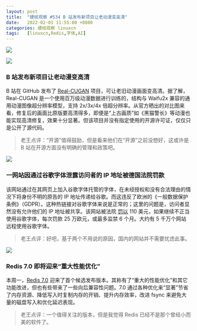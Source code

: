 ```yaml
---
layout: post
title:	"硬核观察 #534 B 站发布新项目让老动漫变高清"
date:	2022-02-01 11:55:00 +0800 
categories:	硬核观察 linuxcn 
tags:	[linuxcn,Redis,字体,AI]
---
```



![](/Asserts/Images//attachment/album/202202/01/115445x2zuw31s1e3afmuk.jpg)


![](/Asserts/Images//attachment/album/202202/01/115454wb8w4wzkeqf3fcp3.jpg)


### B 站发布新项目让老动漫变高清


B 站在 GitHub 发布了 [Real-CUGAN](https://github.com/bilibili/ailab/tree/main/Real-CUGAN) 项目，可让老旧动漫画面变高清。据了解，Real-CUGAN 是一个使用百万级动漫数据进行训练的，结构与 Waifu2x 兼容的通用动漫图像超分辨率模型，支持 2x/3x/4x 倍超分辨率。从官方晒出的对比图来看，修复后的画面比原版要高清得多，即便是“上古画质”如《黑猫警长》等动漫也能实现高清修复，效果十分显著。但该项目并没有指定使用的开源许可证，仅仅只是公开了源代码。



> 
> 老王点评：“开源”值得鼓励，但是看来他们在“开源”之前没想好，这或许是 B 站在开源方面没有明确的管理和政策吧。
> 
> 
> 


![](/Asserts/Images//attachment/album/202202/01/115506ds7pm1912oczzpr3.jpg)


### 一网站因通过谷歌字体泄露访问者的 IP 地址被德国法院罚款


该网站通过在其网页上加入谷歌字体托管的字体，在未经授权和没有合法理由的情况下将身份不明的原告的 IP 地址传递给谷歌。而这违反了欧洲的《一般数据保护条例》（GDPR）。这种热链接对谷歌字体来说是正常的；这里的问题是，访问者显然没有允许他们的 IP 地址被共享。该网站被法院 [罚以](https://www.theregister.com/2022/01/31/website_fine_google_fonts_gdpr/) 110 美元，如果继续不正当使用谷歌字体，每次罚款 25 万欧元，或最多监禁 6 个月。大约有 5 千万个网站远程使用谷歌字体。



> 
> 老王点评：好吧，基于两个不用说的原因，国内的网站并不需要忧虑此事。
> 
> 
> 


![](/Asserts/Images//attachment/album/202202/01/115531bfjhtaczcm0kg3hg.jpg)


### Redis 7.0 即将迎来“重大性能优化”


本周一，[Redis 7.0](https://github.com/redis/redis/releases/tag/7.0-rc1) 迎来了首个候选发布版本。其称有了“重大的性能优化”和其它功能改进，但也有些带来了一些向后兼容性问题。7.0 通过各种优化来“显著”节省了内存资源、降低写入时复制内存的开销、提升内存效率，改进 fsync 来避免大量的磁盘写入和优化延迟表现。



> 
> 老王点评：一个值得关注的版本，但是我觉得 Redis 已经不是那个曾经小而美的软件了。
> 
> 
>
